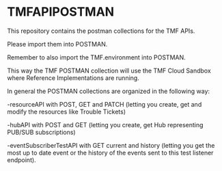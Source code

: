 # TMFAPIPOSTMAN

This repository contains the postman collections for the TMF APIs.

Please import them into POSTMAN.

Remember to also import the TMF.environment into POSTMAN.

This way the TMF POSTMAN collection will use the TMF Cloud Sandbox where Reference Implementations are running.

In general the POSTMAN collections are organized in the following way:

-resourceAPI with POST, GET and PATCH (letting you create, get and modify the resources like Trouble Tickets)

-hubAPI with POST and GET (letting you create, get Hub representing PUB/SUB subscriptions)

-eventSubscriberTestAPI with GET current and history (letting you get the most up to date event or the history of the events 
sent to this test listener endpoint).
